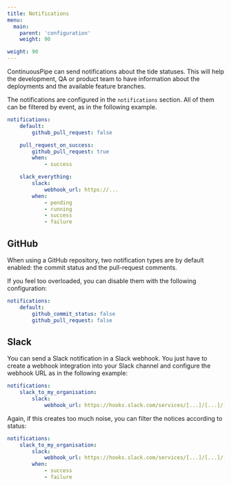 ```yaml
---
title: Notifications
menu:
  main:
    parent: 'configuration'
    weight: 90

weight: 90
---
```

ContinuousPipe can send notifications about the tide statuses. This will help the development, QA or product team to have information about the deployments and the available feature branches.

The notifications are configured in the `notifications` section. All of them can be filtered by event, as in the following example.

``` yaml
notifications:
    default:
        github_pull_request: false

    pull_request_on_success:
        github_pull_request: true
        when:
            - success

    slack_everything:
        slack:
            webhook_url: https://...
        when:
            - pending
            - running
            - success
            - failure
```

## GitHub
When using a GitHub repository, two notification types are by default enabled: the commit status and the pull-request comments.

If you feel too overloaded, you can disable them with the following configuration:

``` yaml
notifications:
    default:
        github_commit_status: false
        github_pull_request: false
```

## Slack
You can send a Slack notification in a Slack webhook. You just have to create a webhook integration into your Slack channel and configure the webhook URL as in the following example:

``` yaml
notifications:
    slack_to_my_organisation:
        slack:
            webhook_url: https://hooks.slack.com/services/[...]/[...]/[...]
```

Again, if this creates too much noise, you can filter the notices according to status:

``` yaml
notifications:
    slack_to_my_organisation:
        slack:
            webhook_url: https://hooks.slack.com/services/[...]/[...]/[...]
        when:
            - success
            - failure
```
